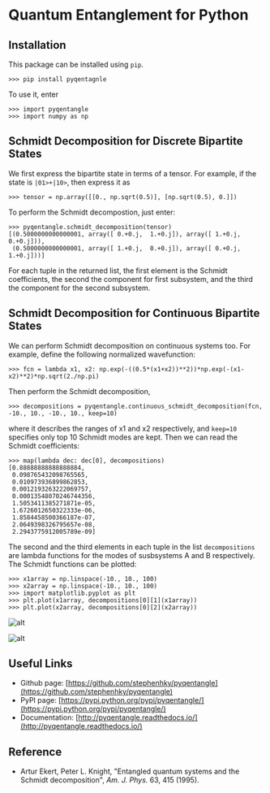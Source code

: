 # Quantum Entanglement for Python
## Installation

This package can be installed using `pip`.

```
>>> pip install pyqentagnle
```

To use it, enter

```
>>> import pyqentangle
>>> import numpy as np
```

## Schmidt Decomposition for Discrete Bipartite States

We first express the bipartite state in terms of a tensor. For example, if the state is `|01>+|10>`, then express it as

```
>>> tensor = np.array([[0., np.sqrt(0.5)], [np.sqrt(0.5), 0.]])
```

To perform the Schmidt decompostion, just enter:

```
>>> pyqentangle.schmidt_decomposition(tensor)
[(0.5000000000000001, array([ 0.+0.j,  1.+0.j]), array([ 1.+0.j,  0.+0.j])),
 (0.5000000000000001, array([ 1.+0.j,  0.+0.j]), array([ 0.+0.j,  1.+0.j]))]
```

For each tuple in the returned list, the first element is the Schmidt coefficients, the second the component for first subsystem, and the third the component for the second subsystem.

## Schmidt Decomposition for Continuous Bipartite States

We can perform Schmidt decomposition on continuous systems too. For example, define the following normalized wavefunction:

```
>>> fcn = lambda x1, x2: np.exp(-((0.5*(x1+x2))**2))*np.exp(-(x1-x2)**2)*np.sqrt(2./np.pi)
```

Then perform the Schmidt decomposition, 

```
>>> decompositions = pyqentangle.continuous_schmidt_decomposition(fcn, -10., 10., -10., 10., keep=10)
```

where it describes the ranges of x1 and x2 respectively, and `keep=10` specifies only top 10 Schmidt modes are kept. Then we can read the Schmidt coefficients:

```
>>> map(lambda dec: dec[0], decompositions)
[0.88888888888888884,
 0.098765432098765565,
 0.010973936899862853,
 0.0012193263222069757,
 0.00013548070246744356,
 1.5053411385271871e-05,
 1.6726012650322333e-06,
 1.8584458500366187e-07,
 2.0649398326795657e-08,
 2.2943775912005789e-09]
```

The second and the third elements in each tuple in the list `decompositions` are lambda functions for the modes of susbsystems A and B respectively. The Schmidt functions can be plotted:
```
>>> x1array = np.linspace(-10., 10., 100)
>>> x2array = np.linspace(-10., 10., 100)
>>> import matplotlib.pyplot as plt
>>> plt.plot(x1array, decompositions[0][1](x1array))
>>> plt.plot(x2array, decompositions[0][2](x2array))
```

![alt](fig/Figure_1A.png)

![alt](fig/Figure_1B.png)

## Useful Links

* Github page: [https://github.com/stephenhky/pyqentangle](https://github.com/stephenhky/pyqentangle)
* PyPI page: [https://pypi.python.org/pypi/pyqentangle/](https://pypi.python.org/pypi/pyqentangle/)
* Documentation: [http://pyqentangle.readthedocs.io/](http://pyqentangle.readthedocs.io/)

## Reference
* Artur Ekert, Peter L. Knight, "Entangled quantum systems and the Schmidt decomposition", *Am. J. Phys.* 63, 415 (1995).